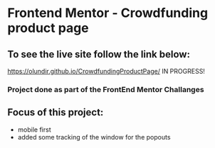 # Frontend Mentor - Crowdfunding product page

## To see the live site follow the link below:

https://olundir.github.io/CrowdfundingProductPage/ IN PROGRESS!

### Project done as part of the FrontEnd Mentor Challanges

## Focus of this project:

- mobile first
- added some tracking of the window for the popouts
